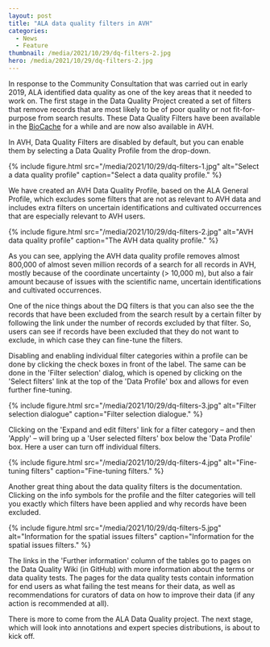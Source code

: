 ```yaml
---
layout: post
title: "ALA data quality filters in AVH"
categories:
  - News
  - Feature
thumbnail: /media/2021/10/29/dq-filters-2.jpg
hero: /media/2021/10/29/dq-filters-2.jpg
---
```


In response to the Community Consultation that was carried out in early 2019,
ALA identified data quality as one of the key areas that it needed to work on.
The first stage in the Data Quality Project created a set of filters that
remove records that are most likely to be of poor quality or not fit-for-purpose
from search results. These Data Quality Filters have been available in the
[BioCache](https://biocache.ala.org.au) for a while and are now also available
in AVH.

In AVH, Data Quality Filters are disabled by default, but you can enable them by
selecting a Data Quality Profile from the drop-down.

{% include figure.html
    src="/media/2021/10/29/dq-filters-1.jpg"
    alt="Select a data quality profile"
    caption="Select a data quality profile."
%}

We have created an AVH Data Quality Profile, based on the ALA General Profile,
which excludes some filters that are not as relevant to AVH data and includes
extra filters on uncertain identifications and cultivated occurrences that are
especially relevant to AVH users.

{% include figure.html
    src="/media/2021/10/29/dq-filters-2.jpg"
    alt="AVH data quality profile"
    caption="The AVH data quality profile."
%}

As you can see, applying the AVH data quality profile removes almost 800,000 of
almost seven million records of a search for all records in AVH, mostly because
of the coordinate uncertainty (> 10,000 m), but also a fair amount because of
issues with the scientific name, uncertain identifications and cultivated
occurrences.

One of the nice things about the DQ filters is that you can also see the the records that have been excluded from the search result by a certain filter by following the link under the number of records excluded by that filter. So, users can see if records have been excluded that they do not want to exclude, in which case they can fine-tune the filters.

Disabling and enabling individual filter categories within a profile can be done by clicking the check boxes in front of the label. The same can be done in the 'Filter selection' dialog, which is opened by clicking on the 'Select filters' link at the top of the 'Data Profile' box and allows for even further fine-tuning.

{% include figure.html
    src="/media/2021/10/29/dq-filters-3.jpg"
    alt="Filter selection dialogue"
    caption="Filter selection dialogue."
%}

Clicking on the 'Expand and edit filters' link for a filter category – and then 'Apply' – will bring up a 'User selected filters' box below the 'Data Profile' box. Here a user can turn off individual filters.

{% include figure.html
    src="/media/2021/10/29/dq-filters-4.jpg"
    alt="Fine-tuning filters"
    caption="Fine-tuning filters."
%}

Another great thing about the data quality filters is the documentation. Clicking on the info symbols for the profile and the filter categories will tell you exactly which filters have been applied and why records have been excluded.

{% include figure.html
    src="/media/2021/10/29/dq-filters-5.jpg"
    alt="Information for the spatial issues filters"
    caption="Information for the spatial issues filters."
%}

The links in the 'Further information' column of the tables go to pages on the Data Quality Wiki (in GitHub) with more information about the terms or data quality tests. The pages for the data quality tests contain information for end users as what failing the test means for their data, as well as recommendations for curators of data on how to improve their data (if any action is recommended at all).

There is more to come from the ALA Data Quality project. The next stage, which will look into annotations and expert species distributions, is about to kick
off.
